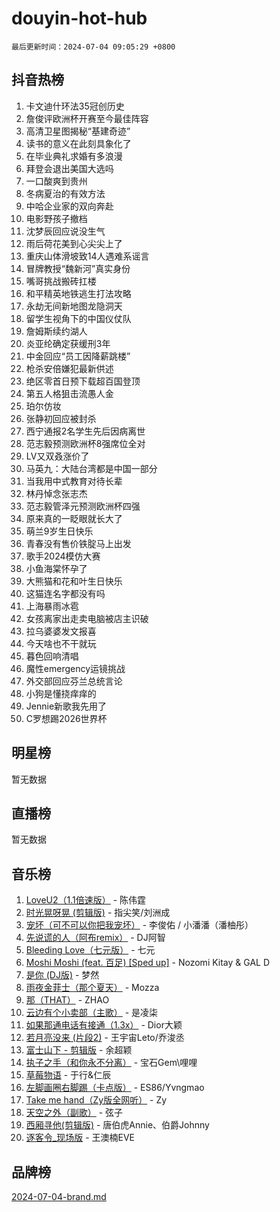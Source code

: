 # douyin-hot-hub

`最后更新时间：2024-07-04 09:05:29 +0800`

## 抖音热榜

1. 卡文迪什环法35冠创历史
1. 詹俊评欧洲杯开赛至今最佳阵容
1. 高清卫星图揭秘“基建奇迹”
1. 读书的意义在此刻具象化了
1. 在毕业典礼求婚有多浪漫
1. 拜登会退出美国大选吗
1. 一口酸爽到贵州
1. 冬病夏治的有效方法
1. 中哈企业家的双向奔赴
1. 电影野孩子撤档
1. 沈梦辰回应说没生气
1. 雨后荷花美到心尖尖上了
1. 重庆山体滑坡致14人遇难系谣言
1. 冒牌教授“魏新河”真实身份
1. 嘴哥挑战搬砖扛楼
1. 和平精英地铁逃生打法攻略
1. 永劫无间新地图龙隐洞天
1. 留学生视角下的中国仪仗队
1. 詹姆斯续约湖人
1. 炎亚纶确定获缓刑3年
1. 中金回应“员工因降薪跳楼”
1. 枪杀安倍嫌犯最新供述
1. 绝区零首日预下载超百国登顶
1. 第五人格狙击流愚人金
1. 珀尔仿妆
1. 张静初回应被封杀
1. 西宁通报2名学生先后因病离世
1. 范志毅预测欧洲杯8强席位全对
1. LV又双叒涨价了
1. 马英九：大陆台湾都是中国一部分
1. 当我用中式教育对待长辈
1. 林丹悼念张志杰
1. 范志毅管泽元预测欧洲杯四强
1. 原来真的一眨眼就长大了
1. 萌兰9岁生日快乐
1. 青春没有售价铁腚马上出发
1. 歌手2024模仿大赛
1. 小鱼海棠怀孕了
1. 大熊猫和花和叶生日快乐
1. 这猫连名字都没有吗
1. 上海暴雨冰雹
1. 女孩离家出走卖电脑被店主识破
1. 拉乌婆婆发文报喜
1. 今天啥也不干就玩
1. 暮色回响清唱
1. 魔性emergency运镜挑战
1. 外交部回应芬兰总统言论
1. 小狗是懂挠痒痒的
1. Jennie新歌我先用了
1. C罗想踢2026世界杯

## 明星榜

暂无数据

## 直播榜

暂无数据

## 音乐榜

1. [LoveU2（1.1倍速版）](https://sf5-hl-cdn-tos.douyinstatic.com/obj/tos-cn-ve-2774/oQMeDffLaEmgMwgCOEMAFCI6INzoFPgWdD0rsa) - 陈伟霆
1. [时光晃呀晃 (剪辑版)](https://sf5-hl-cdn-tos.douyinstatic.com/obj/tos-cn-ve-2774/o8ACeQem3gwI1x3GIYGAfKG0LJebKFRJDwRwyW) - 指尖笑/刘洲成
1. [宠坏（可不可以你把我宠坏）](https://sf5-hl-cdn-tos.douyinstatic.com/obj/tos-cn-ve-2774/ocWI8ft2gd0rAfXKzvKGeMQM6fVLTLfA8UJzwl) - 李俊佑 / 小潘潘（潘柚彤）
1. [先说谎的人（阿布remix）](https://sf5-hl-cdn-tos.douyinstatic.com/obj/tos-cn-ve-2774/owQtOFmAzBgxBKDOYfeCTQTgE9cDORrOQqmCZy) - DJ阿智
1. [Bleeding Love（七元版）](https://sf3-cdn-tos.douyinstatic.com/obj/tos-cn-ve-2774/oEgC9eZFHQ1MfSRnrfkzFp8AayDWqAQMABBgUs) - 七元
1. [Moshi Moshi (feat. 百足) [Sped up]](https://sf5-hl-cdn-tos.douyinstatic.com/obj/tos-cn-ve-2774/ocCPFQcXJLeroaIdQLIGAoeeYM3OAUYGDguHXz) - Nozomi Kitay & GAL D
1. [是你 (DJ版)](https://sf5-hl-cdn-tos.douyinstatic.com/obj/tos-cn-ve-2774/1ec766e572b34c42853ce6315d426850) - 梦然
1. [雨夜金菲士（那个夏天）](https://sf5-hl-cdn-tos.douyinstatic.com/obj/tos-cn-ve-2774/osPmPLDWQBBE2Z6bftCgYwkFaF4pEYEneXaZQs) - Mozza
1. [那（THAT）](https://sf3-cdn-tos.douyinstatic.com/obj/tos-cn-ve-2774/oIIWGeBZCnlGx9tl0gFlCfwlQbj7QWAD8HYAGg) - ZHAO
1. [云边有个小卖部（主歌）](https://sf5-hl-cdn-tos.douyinstatic.com/obj/tos-cn-ve-2774/okvgzOZylLA4WYUHkAhpy5DrCiqAmBjiMIkJp) - 是凌柒
1. [如果那通电话有接通（1.3x）](https://sf3-cdn-tos.douyinstatic.com/obj/tos-cn-ve-2774/ocJeJKhUhAJG8EYZiEFfGFAPkD3beMQ5mwDv1e) - Dior大颖
1. [若月亮没来 (片段2)](https://sf5-hl-cdn-tos.douyinstatic.com/obj/tos-cn-ve-2774/ocQavLLjkCOeDxGyYeIMGgNAIwJ0QXE1Ve3Fzv) - 王宇宙Leto/乔浚丞
1. [富士山下 - 剪辑版](https://sf5-hl-cdn-tos.douyinstatic.com/obj/tos-cn-ve-2774/o4QGmeUZhQXvtC5BDkogeQni8WbdCBUJEYI12v) - 余超颖
1. [执子之手（和你永不分离）](https://sf5-hl-cdn-tos.douyinstatic.com/obj/tos-cn-ve-2774/oU4mUWISThYfqtA61VOl8PAQGeK2LGGQfFCZfY) - 宝石Gem\哩哩
1. [草莓物语](https://sf5-hl-cdn-tos.douyinstatic.com/obj/tos-cn-ve-2774/okynhJ7jEAIIZBfsLgYMEI8QC3WbQNN66RKzhT) - 于行&仁辰
1. [左脚画圈右脚踢（卡点版）](https://sf5-hl-cdn-tos.douyinstatic.com/obj/tos-cn-ve-2774/oAoAIr8BJv8B7W4CEBMsaSfDWrAiF4izwIDMJg) - ES86/Yvngmao
1. [Take me hand（Zy版全网听）](https://sf3-cdn-tos.douyinstatic.com/obj/tos-cn-ve-2774/owyUoUuVpA1I7BiszAYMSqbGseWQw8P7Ea2BiR) - Zy
1. [天空之外（副歌）](https://sf5-hl-cdn-tos.douyinstatic.com/obj/tos-cn-ve-2774/oAYn0BTp8jS8iSyZSHMUWAikyvAWI1c7aiJTr) - 弦子
1. [西厢寻他(剪辑版)](https://sf5-hl-cdn-tos.douyinstatic.com/obj/tos-cn-ve-2774/oUsAVfAQKlRNxEv5qxvIB8o5qmIWUcXbzJKJhw) - 唐伯虎Annie、伯爵Johnny
1. [逐客令_现场版](https://sf5-hl-cdn-tos.douyinstatic.com/obj/tos-cn-ve-2774/okjvqFftEMAIgLPvI8f4MT5CZVyxmDQdBOwjBv) - 王澳楠EVE

## 品牌榜

[2024-07-04-brand.md](2024-07-04-brand.md)
